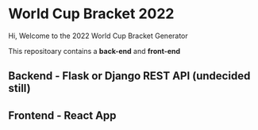 # World Cup Bracket 2022

Hi, Welcome to the 2022 World Cup Bracket Generator

This repositoary contains a **back-end** and **front-end**

## Backend - Flask or Django REST API (undecided still)

## Frontend - React App
